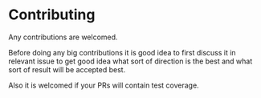 # Contributing

Any contributions are welcomed.

Before doing any big contributions it is good idea to first discuss it in relevant issue to get good idea what sort of 
direction is the best and what sort of result will be accepted best.

Also it is welcomed if your PRs will contain test coverage.
